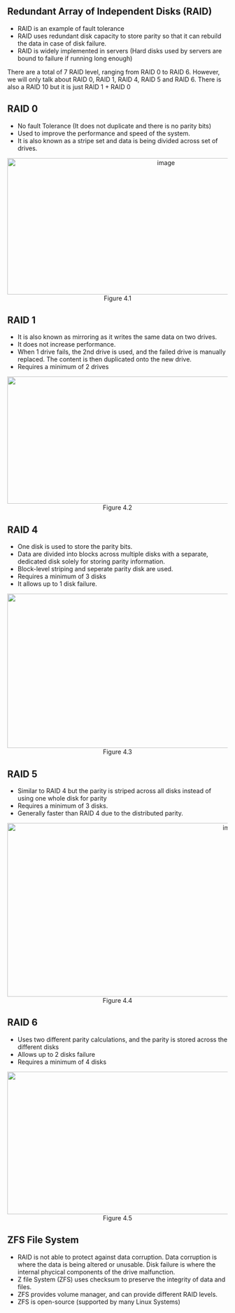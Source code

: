 ## Redundant Array of Independent Disks (RAID)
- RAID is an example of fault tolerance
- RAID uses redundant disk capacity to store parity so that it can rebuild the data in case of disk failure.
- RAID is widely implemented in servers (Hard disks used by servers are bound to failure if running long enough)

There are a total of 7 RAID level, ranging from RAID 0 to RAID 6. However, we will only talk about RAID 0, RAID 1, RAID 4, RAID 5 and RAID 6. There is also a RAID 10 but it is just RAID 1 + RAID 0

## RAID 0
- No fault Tolerance (It does not duplicate and there is no parity bits)
- Used to improve the performance and speed of the system.
- It is also known as a stripe set and data is being divided across set of drives.
<p align="center">
<img width="710" height="311" alt="image" src="https://github.com/user-attachments/assets/d269bbe3-a50b-47c7-bdf8-f527ebdbb0ca" /><br>
  Figure 4.1
</p>

## RAID 1
- It is also known as mirroring as it writes the same data on two drives.
- It does not increase performance.
- When 1 drive fails, the 2nd drive is used, and the failed drive is manually replaced. The content is then duplicated onto the new drive.
- Requires a minimum of 2 drives
<p align="center">
<img width="1201" height="290" alt="image" src="https://github.com/user-attachments/assets/3fb1bd50-5f6c-4d81-87ec-e5011eaee493" />
  Figure 4.2
</p>

## RAID 4 
- One disk is used to store the parity bits.
- Data are divided into blocks across multiple disks with a separate, dedicated disk solely for storing parity information.
- Block-level striping and seperate parity disk are used.
- Requires a minimum of 3 disks
- It allows up to 1 disk failure.
<p align="center">
<img width="1201" height="352" alt="image" src="https://github.com/user-attachments/assets/239dea2f-fa79-469d-8a2a-5180646e95c4" />
  Figure 4.3
</p>

## RAID 5
- Similar to RAID 4 but the parity is striped across all disks instead of using one whole disk for parity
- Requires a minimum of 3 disks.
- Generally faster than RAID 4 due to the distributed parity.
<p align="center">
<img width="1010" height="396" alt="image" src="https://github.com/user-attachments/assets/95a5db9d-a0ed-47e2-a4cd-b55ad83f853f" />
Figure 4.4
</p>

## RAID 6
- Uses two different parity calculations, and the parity is stored across the different disks
- Allows up to 2 disks failure
- Requires a minimum of 4 disks
<p align="center">
<img width="1160" height="325" alt="image" src="https://github.com/user-attachments/assets/4d498fa3-a84a-43ba-8c33-d4b7f6c632a8" />
Figure 4.5
</p>

## ZFS File System
- RAID is not able to protect against data corruption. Data corruption is where the data is being altered or unusable. Disk failure is where the internal phycical components of the drive malfunction.
- Z file System (ZFS) uses checksum to preserve the integrity of data and files.
- ZFS provides volume manager, and can provide different RAID levels.
- ZFS is open-source (supported by many Linux Systems)





